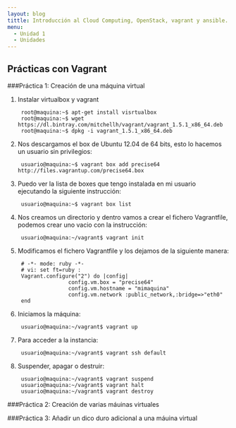 ```yaml
---
layout: blog
tittle: Introducción al Cloud Computing, OpenStack, vagrant y ansible. 
menu:
  - Unidad 1
  - Unidades
---
```

## Prácticas con Vagrant

###Práctica 1: Creación de una máquina virtual

1) Instalar virtualbox y vagrant

		root@maquina:~$ apt-get install visrtualbox
		root@maquina:~$ wget https://dl.bintray.com/mitchellh/vagrant/vagrant_1.5.1_x86_64.deb
		root@maquina:~$ dpkg -i vagrant_1.5.1_x86_64.deb

2) Nos descargamos el box de Ubuntu 12.04 de 64 bits, esto lo hacemos un usuario sin privilegios:

        usuario@maquina:~$ vagrant box add precise64 http://files.vagrantup.com/precise64.box
        
3) Puedo ver la lista de boxes que tengo instalada en mi usuario ejecutando la siguiente instrucción:

        usuario@maquina:~$ vagrant box list
        
4) Nos creamos un directorio y dentro vamos a crear el fichero Vagrantfile, podemos crear uno vacio con la instrucción:
        
        usuario@maquina:~/vagrant$ vagrant init
        
5) Modificamos el fichero Vagrantfile y los dejamos de la siguiente manera:

        # -*- mode: ruby -*-
        # vi: set ft=ruby :
        Vagrant.configure("2") do |config|
                       config.vm.box = "precise64"
                       config.vm.hostname = "mimaquina"
                       config.vm.network :public_network,:bridge=>"eth0"
        end    
        
6) Iniciamos la máquina:

        usuario@maquina:~/vagrant$ vagrant up
        
7) Para acceder a la instancia:
   	
        usuario@maquina:~/vagrant$ vagrant ssh default
    	      
8) Suspender, apagar o destruir:
    	
        usuario@maquina:~/vagrant$ vagrant suspend
        usuario@maquina:~/vagrant$ vagrant halt
        usuario@maquina:~/vagrant$ vagrant destroy
    	       


        

        
        
###Práctica 2: Creación de varias máuinas virtuales

###Práctica 3: Añadir un dico duro adicional a una máuina virtual


